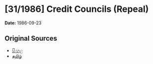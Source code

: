# [31/1986] Credit Councils (Repeal)

**Date:** 1986-09-23

## Original Sources

- [සිංහල](https://documents.gov.lk/view/acts/1986/9/31-1986_S.pdf)
- [தமிழ்](https://documents.gov.lk/view/acts/1986/9/31-1986_T.pdf)
